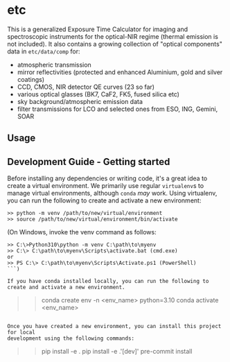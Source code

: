 # etc
This is a generalized Exposure Time Calculator for imaging and spectroscopic instruments for the optical-NIR regime (thermal emission is not included). It also contains a growing collection of "optical components" data in `etc/data/comp` for:
* atmospheric transmission
* mirror reflectivities (protected and enhanced Aluminium, gold and silver coatings)
* CCD, CMOS, NIR detector QE curves (23 so far)
* various optical glasses (BK7, CaF2, FK5, fused silica etc)
* sky background/atmospheric emission data
* filter transmissions for LCO and selected ones from ESO, ING, Gemini, SOAR

## Usage

## Development Guide - Getting started

Before installing any dependencies or writing code, it's a great idea to create a
virtual environment. We primarily use regular `virtualenv`s to manage virtual
environments, although `conda` *may* work. Using virtualenv, you can run the
following to create and activate a new environment:

```
>> python -m venv /path/to/new/virtual/environment
>> source /path/to/new/virtual/environment/bin/activate
```

(On Windows, invoke the venv command as follows:

```
>> C:\>Python310\python -m venv C:\path\to\myenv
>> C:\> C:\path\to\myenv\Scripts\activate.bat (cmd.exe)
or
>> PS C:\> C:\path\to\myenv\Scripts\Activate.ps1 (PowerShell)
```)

If you have conda installed locally, you can run the following to
create and activate a new environment.

```
>> conda create env -n <env_name> python=3.10
>> conda activate <env_name>
```

Once you have created a new environment, you can install this project for local
development using the following commands:

```
>> pip install -e .
>> pip install -e .'[dev]'
>> pre-commit install
```
